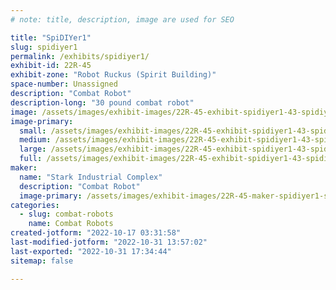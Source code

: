 ```yaml
---
# note: title, description, image are used for SEO

title: "SpiDIYer1"
slug: spidiyer1
permalink: /exhibits/spidiyer1/
exhibit-id: 22R-45
exhibit-zone: "Robot Ruckus (Spirit Building)"
space-number: Unassigned
description: "Combat Robot"
description-long: "30 pound combat robot"
image: /assets/images/exhibit-images/22R-45-exhibit-spidiyer1-43-spidiyr-9824-large.png
image-primary: 
  small: /assets/images/exhibit-images/22R-45-exhibit-spidiyer1-43-spidiyr-9824-small.png
  medium: /assets/images/exhibit-images/22R-45-exhibit-spidiyer1-43-spidiyr-9824-medium.png
  large: /assets/images/exhibit-images/22R-45-exhibit-spidiyer1-43-spidiyr-9824-large.png
  full: /assets/images/exhibit-images/22R-45-exhibit-spidiyer1-43-spidiyr-9824-full.png
maker: 
  name: "Stark Industrial Complex"
  description: "Combat Robot"
  image-primary: /assets/images/exhibit-images/22R-45-maker-spidiyer1-spidiyr-medium.png
categories: 
  - slug: combat-robots
    name: Combat Robots
created-jotform: "2022-10-17 03:31:58"
last-modified-jotform: "2022-10-31 13:57:02"
last-exported: "2022-10-31 17:34:44"
sitemap: false

---
```

